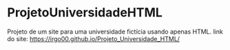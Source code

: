 # ProjetoUniversidadeHTML
 Projeto de um site para uma universidade fictícia usando apenas HTML.
 link do site: https://irgo00.github.io/Projeto_Universidade_HTML/
